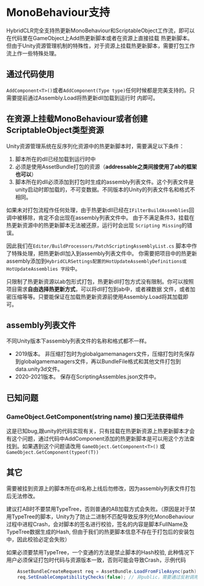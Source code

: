 
# MonoBehaviour支持

HybridCLR完全支持热更新MonoBehaviour和ScriptableObject工作流，即可以在代码里在GameObject上Add热更新脚本或者在资源上直接挂载
热更新脚本。但由于Unity资源管理机制的特殊性，对于资源上挂载热更新脚本，需要打包工作流上作一些特殊处理。

## 通过代码使用

`AddComponent<T>()`或者`AddComponent(Type type)`任何时候都是完美支持的。只需要提前通过Assembly.Load将热更新dll加载到运行时
内即可。

## 在资源上挂载MonoBehaviour或者创建ScriptableObject类型资源

Unity资源管理系统在反序列化资源中的热更新脚本时，需要满足以下条件：

1. 脚本所在的dll已经加载到运行时中
1. 必须是使用AssetBundle打包的资源（**addressable之类间接使用了ab的框架也可以**）
1. 脚本所在的dll必须添加到打包时生成的assembly列表文件。这个列表文件是unity启动时即加载的，不可变数据。不同版本的Unity的列表文件名和格式不相同。

如果未对打包流程作任何处理，由于热更新dll已经在`IFilterBuildAssemblies`回调中被移除，肯定不会出现在assembly列表文件中。
由于不满足条件3，挂载在热更新资源中的热更新脚本无法被还原，运行时会出现 `Scripting Missing`的错误。

因此我们在`Editor/BuildProcessors/PatchScriptingAssemblyList.cs` 脚本中作了特殊处理，把热更新dll加入到assembly列表文件中。
你需要把项目中的热更新assembly添加到`HybridCLRSettings配置的HotUpdateAssemblyDefinitions或HotUpdateAssemblies 字段`中。

只限制了热更新资源以ab包形式打包，热更新dll打包方式没有限制。你可以按照项目需求**自由选择热更新方式**，可以将dll打包到ab中，或者裸数据
文件，或者加密压缩等等。只要能保证在加载热更新资源前使用Assembly.Load将其加载即可。

## assembly列表文件

不同Unity版本下assembly列表文件的名称和格式都不一样。

- 2019版本。 非压缩打包时为globalgamemanagers文件，压缩打包时先保存到globalgamemanagers文件，再以BundleFile格式和其他文件打包到data.unity3d文件。
- 2020-2021版本。 保存在ScriptingAssembles.json文件中。

## 已知问题

### GameObject.GetComponent(string name) 接口无法获得组件

这是已知bug,跟unity的代码实现有关，只有挂载在热更新资源上热更新脚本才会有这个问题，通过代码中AddComponent添加的热更新脚本是可以用这个方法查找到。如果遇到这个问题请改用 `GameObject.GetComponent<T>()` 或 `GameObject.GetComponent(typeof(T))`

## 其它

需要被挂到资源上的脚本所在dll名称上线后勿修改，因为assembly列表文件打包后无法修改。

建议打AB时不要禁用TypeTree，否则普通的AB加载方式会失败。（原因是对于禁用TypeTree的脚本，Unity为了防止二进制不匹配导致反序列化MonoBehaviour过程中进程Crash，会对脚本的签名进行校验，签名的内容是脚本FullName及TypeTree数据生成的Hash, 但由于我们的热更脚本信息不存在于打包后的安装包中，因此校验必定会失败）

如果必须要禁用TypeTree，一个变通的方法是禁止脚本的Hash校验, 此种情况下用户必须保证打包时代码与资源版本一致，否则可能会导致Crash，示例代码

```csharp
    AssetBundleCreateRequest req = AssetBundle.LoadFromFileAsync(path);
    req.SetEnableCompatibilityChecks(false); // 非public，需要通过反射调用
```

